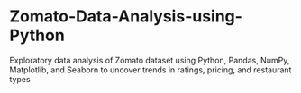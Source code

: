# Zomato-Data-Analysis-using-Python
Exploratory data analysis of Zomato dataset using Python, Pandas, NumPy, Matplotlib, and Seaborn to uncover trends in ratings, pricing, and restaurant types
